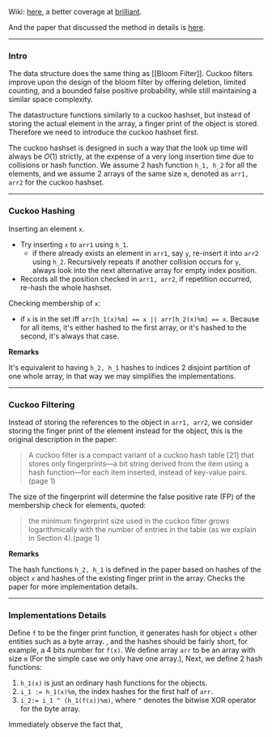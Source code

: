 Wiki: [here](https://en.wikipedia.org/wiki/Cuckoo_filter), a better coverage at [brilliant](https://brilliant.org/wiki/cuckoo-filter/). 

And the paper that discussed the method in details is [here](https://www.cs.cmu.edu/~dga/papers/cuckoo-conext2014.pdf).

---
### **Intro**

The data structure does the same thing as [[Bloom Filter]]. Cuckoo filters improve upon the design of the bloom filter by offering deletion, limited counting, and a bounded false positive probability, while still maintaining a similar space complexity.

The datastructure functions similarly to a cuckoo hashset, but instead of storing the actual element in the array, a finger print of the object is stored. Therefore we need to introduce the cuckoo hashset first. 

The cuckoo hashset is designed in such a way that the look up time will always be $O(1)$ strictly, at the expense of a very long insertion time due to collisions or hash function. We assume 2 hash function `h_1, h_2` for all the elements, and we assume 2 arrays of the same size `m`, denoted as `arr1, arr2` for the cuckoo hashset. 


---
### **Cuckoo Hashing**

Inserting an element `x`. 
* Try inserting `x` to `arr1` using `h_1`. 
	* if there already exists an element in `arr1`, say `y`, re-insert it into `arr2` using `h_2`. Recursively repeats if another collision occurs for `y`, always look into the next alternative array for empty index position. 
* Records all the position checked in `arr1, arr2`, if repetition occurred, re-hash the whole hashset. 


Checking membership of `x`: 
* if `x` is in the set iff `arr[h_1(x)%m] == x || arr[h_2(x)%m] == x`. Because for all items, it's either hashed to the first array, or it's hashed to the second, it's always that case. 

**Remarks**

It's equivalent to having `h_2, h_1`  hashes to indices 2 disjoint partition of one whole array, in that way we may simplifies the implementations. 

---
### **Cuckoo Filtering**

Instead of storing the references to the object in `arr1, arr2`, we consider storing the finger print of the element instead for the object, this is the original description in the paper: 

> A cuckoo filter is a compact variant of a cuckoo hash table \[21\] that stores only fingerprints—a bit string derived from the item using a hash function—for each item inserted, instead of key-value pairs.
> (page 1)

The size of the fingerprint will determine the false positive rate (FP) of the membership check for elements, quoted: 

> the minimum fingerprint size used in the cuckoo filter grows logarithmically with the number of entries in the table (as we explain in Section 4).(page 1)


**Remarks**

The hash functions `h_2, h_1`  is defined in the paper based on hashes of the object `x` and hashes of the existing finger print in the array. Checks the paper for more implementation details. 


---
### **Implementations Details**

Define `f` to be the finger print function, it generates hash for object `x` other entities such as a byte array. , and the hashes should be fairly short, for example, a 4 bits number for `f(x)`. We define array `arr` to be an array with size `m` (For the simple case we only have one array.), Next, we define 2 hash functions: 
1. `h_1(x)` is just an ordinary hash functions for the objects. 
2. `i_1 := h_1(x)%m`, the index hashes for the first half of  `arr`. 
3. `i_2:= i_1 ^ (h_1(f(x))%m)`, where `^` denotes the bitwise XOR operator for the byte array. 

Immediately observe the fact that, 

